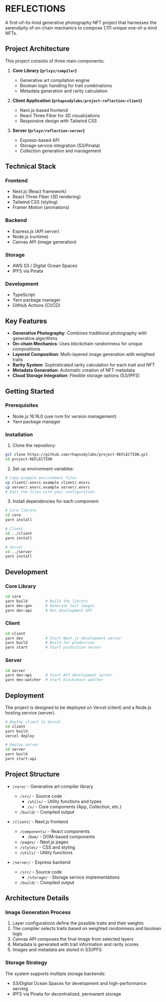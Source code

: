 # REFLECTIONS

A first-of-its-kind generative photography NFT project that harnesses the serendipity of on-chain mechanics to compose 1,111 unique one-of-a-kind NFTs.

## Project Architecture

This project consists of three main components:

1. **Core Library (`@rlxyz/compiler`)**
   - Generative art compilation engine
   - Boolean logic handling for trait combinations
   - Metadata generation and rarity calculation

2. **Client Application (`@rhapsodylabs/project-reflection-client`)**
   - Next.js-based frontend
   - React Three Fiber for 3D visualizations
   - Responsive design with Tailwind CSS

3. **Server (`@rlxyz/reflection-server`)**
   - Express-based API
   - Storage service integration (S3/Pinata)
   - Collection generation and management

## Technical Stack

### Frontend
- Next.js (React framework)
- React Three Fiber (3D rendering)
- Tailwind CSS (styling)
- Framer Motion (animations)

### Backend
- Express.js (API server)
- Node.js (runtime)
- Canvas API (image generation)

### Storage
- AWS S3 / Digital Ocean Spaces
- IPFS via Pinata

### Development
- TypeScript
- Yarn package manager
- GitHub Actions (CI/CD)

## Key Features

- **Generative Photography**: Combines traditional photography with generative algorithms
- **On-chain Mechanics**: Uses blockchain randomness for unique compositions
- **Layered Composition**: Multi-layered image generation with weighted traits
- **Rarity System**: Sophisticated rarity calculation for each trait and NFT
- **Metadata Generation**: Automatic creation of NFT metadata
- **Cloud Storage Integration**: Flexible storage options (S3/IPFS)

## Getting Started

### Prerequisites

- Node.js 16.16.0 (use nvm for version management)
- Yarn package manager

### Installation

1. Clone the repository:
```bash
git clone https://github.com/rhapsodylabs/project-REFLECTION.git
cd project-REFLECTION
```

2. Set up environment variables:
```bash
# Copy example environment files
cp client/.envrc.example client/.envrc
cp server/.envrc.example server/.envrc
# Edit the files with your configuration
```

3. Install dependencies for each component:
```bash
# Core library
cd core
yarn install

# Client
cd ../client
yarn install

# Server
cd ../server
yarn install
```

## Development

### Core Library

```bash
cd core
yarn build        # Build the library
yarn dev:gen      # Generate test images
yarn dev:api      # Run development API
```

### Client

```bash
cd client
yarn dev          # Start Next.js development server
yarn build        # Build for production
yarn start        # Start production server
```

### Server

```bash
cd server
yarn dev:api      # Start API development server
yarn dev:watcher  # Start blockchain watcher
```

## Deployment

The project is designed to be deployed on Vercel (client) and a Node.js hosting service (server).

```bash
# Deploy client to Vercel
cd client
yarn build
vercel deploy

# Deploy server
cd server
yarn build
yarn start:api
```

## Project Structure

- `/core/` - Generative art compiler library
  - `/src/` - Source code
    - `/utils/` - Utility functions and types
    - `/x/` - Core components (App, Collection, etc.)
  - `/build/` - Compiled output

- `/client/` - Next.js frontend
  - `/components/` - React components
    - `/Dom/` - DOM-based components
  - `/pages/` - Next.js pages
  - `/styles/` - CSS and styling
  - `/utils/` - Utility functions

- `/server/` - Express backend
  - `/src/` - Source code
    - `/storage/` - Storage service implementations
  - `/build/` - Compiled output

## Architecture Details

### Image Generation Process

1. Layer configurations define the possible traits and their weights
2. The compiler selects traits based on weighted randomness and boolean logic
3. Canvas API composes the final image from selected layers
4. Metadata is generated with trait information and rarity scores
5. Images and metadata are stored in S3/IPFS

### Storage Strategy

The system supports multiple storage backends:
- S3/Digital Ocean Spaces for development and high-performance serving
- IPFS via Pinata for decentralized, permanent storage

